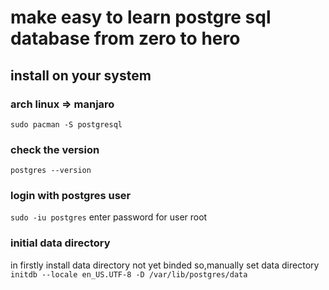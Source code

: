 # make easy to learn postgre sql database from zero to hero

## install on your system
### arch linux => manjaro
`sudo pacman -S postgresql`

### check the version
`postgres --version`

### login with postgres user
```sudo -iu postgres```
enter password for user root

### initial data directory
in firstly install data directory not yet binded
so,manually set data directory
```initdb --locale en_US.UTF-8 -D /var/lib/postgres/data```

